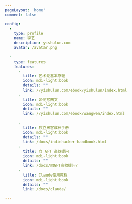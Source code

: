 ```yaml
---
pageLayout: 'home'
comment: false

config:
  -
    type: profile
    name: 李艺
    description: yishulun.com
    avatar: /avatar.png
    
  -
    type: features
    features:
      -
        title: 艺术论基本原理
        icon: mdi-light:book
        details: ""
        link: //yishulun.com/ebook/yishulun/index.html
      -
        title: 如何写网文
        icon: mdi-light:book
        details: ""
        link: //yishulun.com/ebook/wangwen/index.html

      -
        title: 独立黑客成长手册
        icon: mdi-light:book
        details: ""
        link: /docs/indiehacker-handbook.html
      -
        title: 向 GPT 高效提问
        icon: mdi-light:book
        details: ""
        link: /docs/向GPT高效提问/
      -
        title: Claude使用教程
        icon: mdi-light:book
        details: ""
        link: /docs/claude/

---
```

